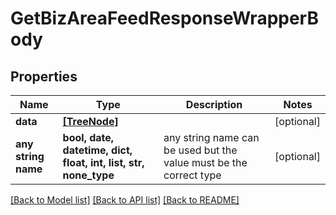# GetBizAreaFeedResponseWrapperBody


## Properties
Name | Type | Description | Notes
------------ | ------------- | ------------- | -------------
**data** | [**[TreeNode]**](TreeNode.md) |  | [optional] 
**any string name** | **bool, date, datetime, dict, float, int, list, str, none_type** | any string name can be used but the value must be the correct type | [optional]

[[Back to Model list]](../README.md#documentation-for-models) [[Back to API list]](../README.md#documentation-for-api-endpoints) [[Back to README]](../README.md)


